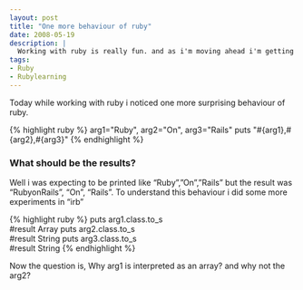 ```yaml
---
layout: post
title: "One more behaviour of ruby"
date: 2008-05-19
description: |
  Working with ruby is really fun. and as i'm moving ahead i'm getting more suprised how cool a language could be.
tags:
- Ruby
- Rubylearning
---
```


Today while working with ruby i noticed one more surprising behaviour of ruby.

<!--more-->

{% highlight ruby %}
arg1="Ruby", arg2="On", arg3="Rails" 
puts "#{arg1},#{arg2},#{arg3}"
{% endhighlight %}

### What should be the results?

Well i was expecting to be printed like “Ruby”,”On”,”Rails” but the result was “RubyonRails”, “On”, “Rails”. To understand this 
behaviour i did some more experiments in “irb”

{% highlight ruby %}
puts arg1.class.to_s    
#result  Array 
puts arg2.class.to_s  
#result String 
puts arg3.class.to_s    
#result String
{% endhighlight %}

Now the question is, Why arg1 is interpreted as an array? and why not the arg2?
